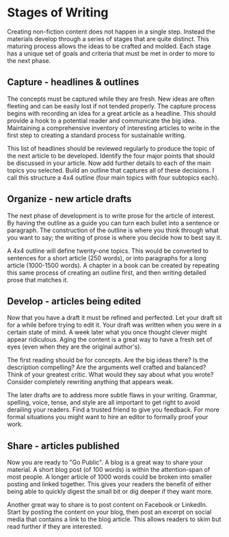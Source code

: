 # Stages of Writing

Creating non-fiction content does not happen in a single step.  Instead the
materials develop through a series of stages that are quite distinct.  This
maturing process allows the ideas to be crafted and molded.  Each stage has a
unique set of goals and criteria that must be met in order to more to the next
phase.


## Capture - headlines & outlines

The concepts must be captured while they are fresh.  New ideas are often
fleeting and can be easily lost if not tended properly.  The capture process
begins with recording an idea for a great article as a headline.  This should
provide a hook to a potential reader and communicate the big idea.  Maintaining
a comprehensive inventory of interesting articles to write in the first step to
creating a standard process for sustainable writing.

This list of headlines should be reviewed regularly to produce the topic of the
next article to be developed.  Identify the four major points that should be
discussed in your article.  Now add further details to each of the main topics
you selected.  Build an outline that captures all of these decisions.  I call
this structure a 4x4 outline (four main topics with four subtopics each).


## Organize - new article drafts

The next phase of development is to write prose for the article of interest.  By
having the outline as a guide you can turn each bullet into a sentence or
paragraph.  The construction of the outline is where you think through what you
want to say; the writing of prose is where you decide how to best say it.

A 4x4 outline will define twenty-one topics.  This would be converted to
sentences for a short article (250 words), or into paragraphs for a long article
(1000-1500 words).  A chapter in a book can be created by repeating this same
process of creating an outline first, and then writing detailed prose that
matches it.


## Develop - articles being edited

Now that you have a draft it must be refined and perfected.  Let your draft sit
for a while before trying to edit it.  Your draft was written when you were in a
certain state of mind.  A week later what you once thought clever might appear
ridiculous. Aging the content is a great way to have a fresh set of eyes (even
when they are the original author's).

The first reading should be for concepts.  Are the big ideas there?  Is the
description compelling?  Are the arguments well crafted and balanced?  Think of
your greatest critic.  What would they say about what you wrote?  Consider
completely rewriting anything that appears weak.

The later drafts are to address more subtle flaws in your writing.  Grammar,
spelling, voice, tense, and style are all important to get right to avoid
derailing your readers.  Find a trusted friend to give you feedback.  For more
formal situations you might want to hire an editor to formally proof your work.


## Share - articles published

Now you are ready to "Go Public".  A blog is a great way to share your material.
A short blog post (of 100 words) is within the attention-span of most people.  A
longer article of 1000 words could be broken into smaller posting and linked
together.  This gives your readers the benefit of either being able to quickly
digest the small bit or dig deeper if they want more.

Another great way to share is to post content on Facebook or LinkedIn.  Start by
posting the content on your blog, then post an excerpt on social media that
contains a link to the blog article.  This allows readers to skim but read
further if they are interested.



